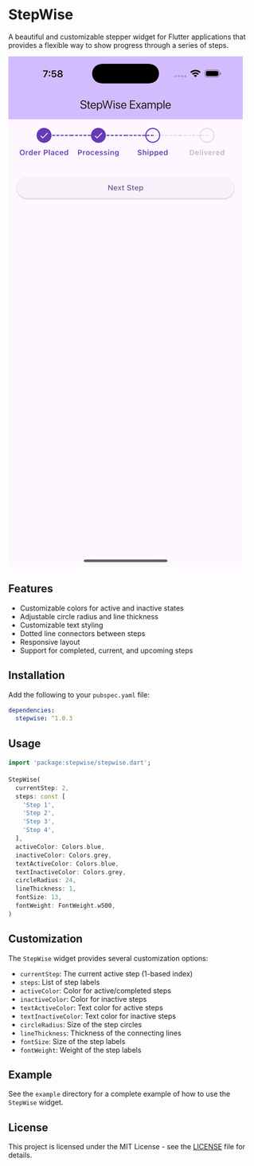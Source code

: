 <!--
This README describes the package. If you publish this package to pub.dev,
this README's contents appear on the landing page for your package.

For information about how to write a good package README, see the guide for
[writing package pages](https://dart.dev/tools/pub/writing-package-pages).

For general information about developing packages, see the Dart guide for
[creating packages](https://dart.dev/guides/libraries/create-packages)
and the Flutter guide for
[developing packages and plugins](https://flutter.dev/to/develop-packages).
-->

# StepWise

A beautiful and customizable stepper widget for Flutter applications that provides a flexible way to show progress through a series of steps.

![StepWise Demo](https://raw.githubusercontent.com/mohu2212/stepwise/main/images/Simulator%20Screenshot%20-%20iPhone%2016%20Pro%20Max%20-%202025-04-18%20at%2007.58.41.png)

## Features

- Customizable colors for active and inactive states
- Adjustable circle radius and line thickness
- Customizable text styling
- Dotted line connectors between steps
- Responsive layout
- Support for completed, current, and upcoming steps

## Installation

Add the following to your `pubspec.yaml` file:

```yaml
dependencies:
  stepwise: ^1.0.3
```

## Usage

```dart
import 'package:stepwise/stepwise.dart';

StepWise(
  currentStep: 2,
  steps: const [
    'Step 1',
    'Step 2',
    'Step 3',
    'Step 4',
  ],
  activeColor: Colors.blue,
  inactiveColor: Colors.grey,
  textActiveColor: Colors.blue,
  textInactiveColor: Colors.grey,
  circleRadius: 24,
  lineThickness: 1,
  fontSize: 13,
  fontWeight: FontWeight.w500,
)
```

## Customization

The `StepWise` widget provides several customization options:

- `currentStep`: The current active step (1-based index)
- `steps`: List of step labels
- `activeColor`: Color for active/completed steps
- `inactiveColor`: Color for inactive steps
- `textActiveColor`: Text color for active steps
- `textInactiveColor`: Text color for inactive steps
- `circleRadius`: Size of the step circles
- `lineThickness`: Thickness of the connecting lines
- `fontSize`: Size of the step labels
- `fontWeight`: Weight of the step labels

## Example

See the `example` directory for a complete example of how to use the `StepWise` widget.

## License

This project is licensed under the MIT License - see the [LICENSE](LICENSE) file for details.

